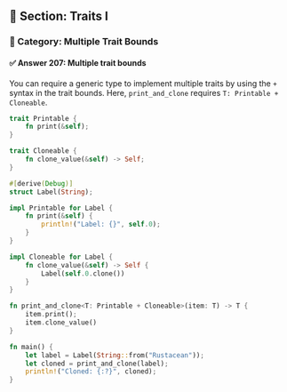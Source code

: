 ## 📘 Section: Traits I  
### 🔹 Category: Multiple Trait Bounds  
#### ✅ Answer 207: Multiple trait bounds

You can require a generic type to implement multiple traits by using the `+` syntax in the trait bounds. Here, `print_and_clone` requires `T: Printable + Cloneable`.

```rust
trait Printable {
    fn print(&self);
}

trait Cloneable {
    fn clone_value(&self) -> Self;
}

#[derive(Debug)]
struct Label(String);

impl Printable for Label {
    fn print(&self) {
        println!("Label: {}", self.0);
    }
}

impl Cloneable for Label {
    fn clone_value(&self) -> Self {
        Label(self.0.clone())
    }
}

fn print_and_clone<T: Printable + Cloneable>(item: T) -> T {
    item.print();
    item.clone_value()
}

fn main() {
    let label = Label(String::from("Rustacean"));
    let cloned = print_and_clone(label);
    println!("Cloned: {:?}", cloned);
}
```
